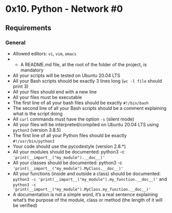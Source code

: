 # 0x10. Python - Network #0
## Requirements
### General

* Allowed editors: `vi`, `vim`, `emacs`
* - A README.md file, at the root of the folder of the project, is mandatory
* All your scripts will be tested on Ubuntu 20.04 LTS
* All your Bash scripts should be exactly 3 lines long (`wc -l file` should print 3)
* All your files should end with a new line
* All your files must be executable
* The first line of all your bash files should be exactly `#!/bin/bash`
* The second line of all your Bash scripts should be a comment explaining what is the script doing
* All `curl` commands must have the option `-s` (silent mode)
* All your files will be interpreted/compiled on Ubuntu 20.04 LTS using `python3` (version 3.8.5)
* The first line of all your Python files should be exactly `#!/usr/bin/python3`
* Your code should use the pycodestyle (version 2.8.*)
* All your modules should be documented: python3 -c `'print(__import__("my_module").__doc__)'`
* All your classes should be documented: python3 -c `'print(__import__("my_module").MyClass.__doc__)'`
* All your functions (inside and outside a class) should be documented: `python3 -c 'print(__import__("my_module").my_function.__doc__)'` and `python3 -c 'print(__import__("my_module").MyClass.my_function.__doc__)'`
* A documentation is not a simple word, it’s a real sentence explaining what’s the purpose of the module, class or method (the length of it will be verified)

